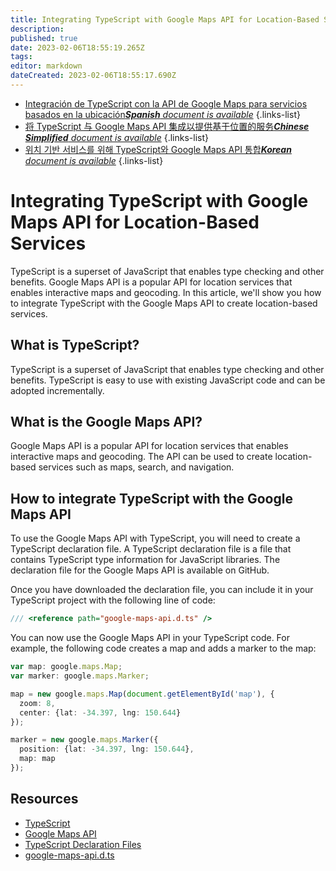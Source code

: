```yaml
---
title: Integrating TypeScript with Google Maps API for Location-Based Services
description: 
published: true
date: 2023-02-06T18:55:19.265Z
tags: 
editor: markdown
dateCreated: 2023-02-06T18:55:17.690Z
---
```


- [Integración de TypeScript con la API de Google Maps para servicios basados en la ubicación***Spanish** document is available*](/es/Knowledge-base/TypeScript/integrating-typescript-with-google-maps-api-for-location-based-services)
{.links-list}
- [将 TypeScript 与 Google Maps API 集成以提供基于位置的服务***Chinese Simplified** document is available*](/zh/Knowledge-base/TypeScript/integrating-typescript-with-google-maps-api-for-location-based-services)
{.links-list}
- [위치 기반 서비스를 위해 TypeScript와 Google Maps API 통합***Korean** document is available*](/ko/Knowledge-base/TypeScript/integrating-typescript-with-google-maps-api-for-location-based-services)
{.links-list}


# Integrating TypeScript with Google Maps API for Location-Based Services

TypeScript is a superset of JavaScript that enables type checking and other benefits. Google Maps API is a popular API for location services that enables interactive maps and geocoding. In this article, we'll show you how to integrate TypeScript with the Google Maps API to create location-based services.

## What is TypeScript?

TypeScript is a superset of JavaScript that enables type checking and other benefits. TypeScript is easy to use with existing JavaScript code and can be adopted incrementally.

## What is the Google Maps API?

Google Maps API is a popular API for location services that enables interactive maps and geocoding. The API can be used to create location-based services such as maps, search, and navigation.

## How to integrate TypeScript with the Google Maps API

To use the Google Maps API with TypeScript, you will need to create a TypeScript declaration file. A TypeScript declaration file is a file that contains TypeScript type information for JavaScript libraries. The declaration file for the Google Maps API is available on GitHub.

Once you have downloaded the declaration file, you can include it in your TypeScript project with the following line of code:

```typescript
/// <reference path="google-maps-api.d.ts" />
```

You can now use the Google Maps API in your TypeScript code. For example, the following code creates a map and adds a marker to the map:

```typescript
var map: google.maps.Map;
var marker: google.maps.Marker;

map = new google.maps.Map(document.getElementById('map'), {
  zoom: 8,
  center: {lat: -34.397, lng: 150.644}
});

marker = new google.maps.Marker({
  position: {lat: -34.397, lng: 150.644},
  map: map
});
```

## Resources

- [TypeScript](https://www.typescriptlang.org/)
- [Google Maps API](https://developers.google.com/maps/documentation/javascript/)
- [TypeScript Declaration Files](https://www.typescriptlang.org/docs/handbook/declaration-files/introduction.html)
- [google-maps-api.d.ts](https://github.com/DefinitelyTyped/DefinitelyTyped/blob/master/types/google-maps/index.d.ts)